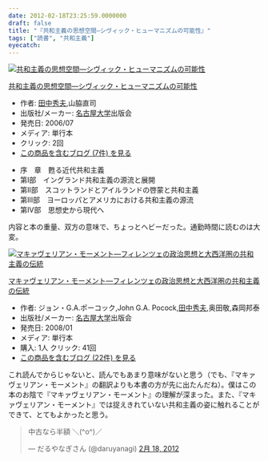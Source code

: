 ```yaml
---
date: 2012-02-18T23:25:59.0000000
draft: false
title: "『共和主義の思想空間―シヴィック・ヒューマニズムの可能性』"
tags: ["読書", "共和主義"]
eyecatch: 
---
```

<p><div class="hatena-asin-detail"><a href="http://www.amazon.co.jp/exec/obidos/ASIN/4815805415/bestylesnet-22/"><img src="http://d.hatena.ne.jp/images/hatena_aws.gif" class="hatena-asin-detail-image" alt="共和主義の思想空間―シヴィック・ヒューマニズムの可能性" title="共和主義の思想空間―シヴィック・ヒューマニズムの可能性"></a><div class="hatena-asin-detail-info"><p class="hatena-asin-detail-title"><a href="http://www.amazon.co.jp/exec/obidos/ASIN/4815805415/bestylesnet-22/">共和主義の思想空間―シヴィック・ヒューマニズムの可能性</a></p><ul><li><span class="hatena-asin-detail-label">作者:</span> <a class="keyword" href="http://d.hatena.ne.jp/keyword/%C5%C4%C3%E6%BD%A8%C9%D7">田中秀夫</a>,山脇直司</li><li><span class="hatena-asin-detail-label">出版社/メーカー:</span> <a class="keyword" href="http://d.hatena.ne.jp/keyword/%CC%BE%B8%C5%B2%B0%C2%E7%B3%D8">名古屋大学</a>出版会</li><li><span class="hatena-asin-detail-label">発売日:</span> 2006/07</li><li><span class="hatena-asin-detail-label">メディア:</span> 単行本</li><li> <span class="hatena-asin-detail-label">クリック</span>: 2回</li><li><a href="http://d.hatena.ne.jp/asin/4815805415/bestylesnet-22" target="_blank">この商品を含むブログ (7件) を見る</a></li></ul></div><div class="hatena-asin-detail-foot"></div></div></p>

<ul>
<li>序　章　甦る近代共和主義</li>
<li>第Ⅰ部　イングランド共和主義の源流と展開</li>
<li>第Ⅱ部　スコットランドとアイルランドの啓蒙と共和主義</li>
<li>第Ⅲ部　ヨーロッパとアメリカにおける共和主義の源流</li>
<li>第Ⅳ部　思想史から現代へ</li>
</ul><p>内容と本の重量、双方の意味で、ちょっとヘビーだった。通勤時間に読むのは大変。</p><p><div class="hatena-asin-detail"><a href="http://www.amazon.co.jp/exec/obidos/ASIN/481580575X/bestylesnet-22/"><img src="http://ecx.images-amazon.com/images/I/41IyYC0QwaL._SL160_.jpg" class="hatena-asin-detail-image" alt="マキァヴェリアン・モーメント―フィレンツェの政治思想と大西洋圏の共和主義の伝統" title="マキァヴェリアン・モーメント―フィレンツェの政治思想と大西洋圏の共和主義の伝統"></a><div class="hatena-asin-detail-info"><p class="hatena-asin-detail-title"><a href="http://www.amazon.co.jp/exec/obidos/ASIN/481580575X/bestylesnet-22/">マキァヴェリアン・モーメント―フィレンツェの政治思想と大西洋圏の共和主義の伝統</a></p><ul><li><span class="hatena-asin-detail-label">作者:</span> ジョン・G.A.ポーコック,John G.A. Pocock,<a class="keyword" href="http://d.hatena.ne.jp/keyword/%C5%C4%C3%E6%BD%A8%C9%D7">田中秀夫</a>,奥田敬,森岡邦泰</li><li><span class="hatena-asin-detail-label">出版社/メーカー:</span> <a class="keyword" href="http://d.hatena.ne.jp/keyword/%CC%BE%B8%C5%B2%B0%C2%E7%B3%D8">名古屋大学</a>出版会</li><li><span class="hatena-asin-detail-label">発売日:</span> 2008/01</li><li><span class="hatena-asin-detail-label">メディア:</span> 単行本</li><li><span class="hatena-asin-detail-label">購入</span>: 1人 <span class="hatena-asin-detail-label">クリック</span>: 41回</li><li><a href="http://d.hatena.ne.jp/asin/481580575X/bestylesnet-22" target="_blank">この商品を含むブログ (22件) を見る</a></li></ul></div><div class="hatena-asin-detail-foot"></div></div></p><p>これ読んでからじゃないと、読んでもあまり意味がないと思う（でも、『マキァヴェリアン・モーメント』の翻訳よりも本書の方が先に出たんだね）。僕はこの本のお陰で『マキァヴェリアン・モーメント』の理解が深まった。また、『マキァヴェリアン・モーメント』では捉えきれていない共和主義の姿に触れることができて、とてもよかったと思う。</p><p><blockquote class="twitter-tweet" lang="ja"><p>中古なら半額 ＼(^o^)／</p>&mdash; だるやなぎさん (@daruyanagi) <a href="https://twitter.com/daruyanagi/status/170877481346269184" data-datetime="2012-02-18T14:29:00+00:00">2月 18, 2012</a></blockquote><script src="//platform.twitter.com/widgets.js" charset="utf-8"></script></p>
